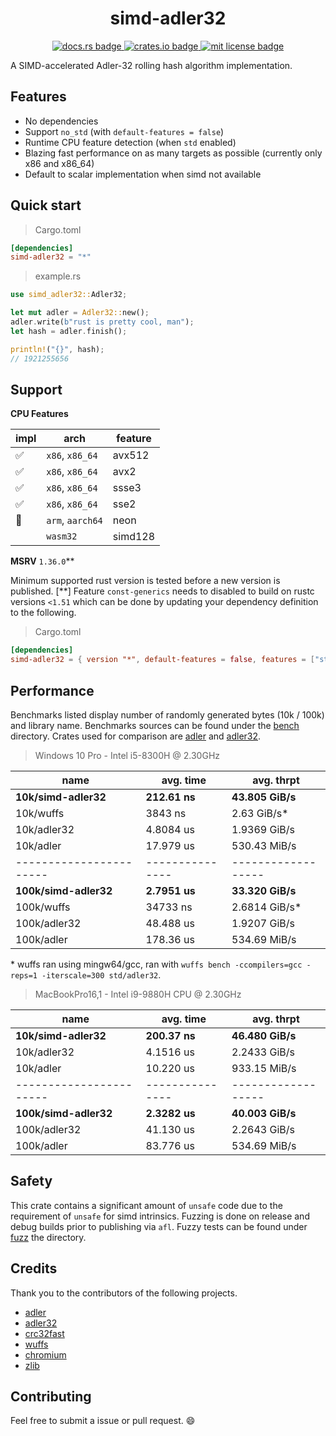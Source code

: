 <h1 align="center">simd-adler32</h1>
<p align="center">
  <a href="https://docs.rs/simd-adler32">
    <img alt="docs.rs badge" src="https://img.shields.io/docsrs/simd-adler32?style=flat-square">
  </a>
  <a href="https://crates.io/crates/simd-adler32">
    <img alt="crates.io badge" src="https://img.shields.io/crates/v/simd-adler32?style=flat-square">
  </a>
  <a href="https://github.com/mcountryman/simd-adler32/blob/main/LICENSE.md">
    <img alt="mit license badge" src="https://img.shields.io/github/license/mcountryman/simd-adler32?style=flat-square">
  </a>
</p>

A SIMD-accelerated Adler-32 rolling hash algorithm implementation.

## Features

- No dependencies
- Support `no_std` (with `default-features = false`)
- Runtime CPU feature detection (when `std` enabled)
- Blazing fast performance on as many targets as possible (currently only x86 and x86_64)
- Default to scalar implementation when simd not available

## Quick start

> Cargo.toml

```toml
[dependencies]
simd-adler32 = "*"
```

> example.rs

```rust
use simd_adler32::Adler32;

let mut adler = Adler32::new();
adler.write(b"rust is pretty cool, man");
let hash = adler.finish();

println!("{}", hash);
// 1921255656
```

## Support

**CPU Features**

| impl | arch             | feature |
| ---- | ---------------- | ------- |
| ✅   | `x86`, `x86_64`  | avx512  |
| ✅   | `x86`, `x86_64`  | avx2    |
| ✅   | `x86`, `x86_64`  | ssse3   |
| ✅   | `x86`, `x86_64`  | sse2    |
| 🚧   | `arm`, `aarch64` | neon    |
|      | `wasm32`         | simd128 |

**MSRV** `1.36.0`\*\*

Minimum supported rust version is tested before a new version is published. [**] Feature
`const-generics` needs to disabled to build on rustc versions `<1.51` which can be done
by updating your dependency definition to the following.

> Cargo.toml

```toml
[dependencies]
simd-adler32 = { version "*", default-features = false, features = ["std"] }
```

## Performance

Benchmarks listed display number of randomly generated bytes (10k / 100k) and library
name. Benchmarks sources can be found under the [bench](/bench) directory. Crates used for
comparison are [adler](https://crates.io/crates/adler) and
[adler32](https://crates.io/crates/adler32).

> Windows 10 Pro - Intel i5-8300H @ 2.30GHz

| name                    | avg. time       | avg. thrpt         |
| ----------------------- | --------------- | ------------------ |
| **10k/simd-adler32**    | **212.61 ns**   | **43.805 GiB/s**   |
| 10k/wuffs               | 3843 ns         | 2.63 GiB/s\*       |
| 10k/adler32             | 4.8084 us       | 1.9369 GiB/s       |
| 10k/adler               | 17.979 us       | 530.43 MiB/s       |
| ----------------------- | --------------- | ------------------ |
| **100k/simd-adler32**   | **2.7951 us**   | **33.320 GiB/s**   |
| 100k/wuffs              | 34733 ns        | 2.6814 GiB/s\*     |
| 100k/adler32            | 48.488 us       | 1.9207 GiB/s       |
| 100k/adler              | 178.36 us       | 534.69 MiB/s       |

\* wuffs ran using mingw64/gcc, ran with `wuffs bench -ccompilers=gcc -reps=1 -iterscale=300 std/adler32`.

> MacBookPro16,1 - Intel i9-9880H CPU @ 2.30GHz

| name                    | avg. time       | avg. thrpt         |
| ----------------------- | --------------- | ------------------ |
| **10k/simd-adler32**    | **200.37 ns**   | **46.480 GiB/s**   |
| 10k/adler32             | 4.1516 us       | 2.2433 GiB/s       |
| 10k/adler               | 10.220 us       | 933.15 MiB/s       |
| ----------------------- | --------------- | ------------------ |
| **100k/simd-adler32**   | **2.3282 us**   | **40.003 GiB/s**   |
| 100k/adler32            | 41.130 us       | 2.2643 GiB/s       |
| 100k/adler              | 83.776 us       | 534.69 MiB/s       |

## Safety

This crate contains a significant amount of `unsafe` code due to the requirement of `unsafe`
for simd intrinsics. Fuzzing is done on release and debug builds prior to publishing via
`afl`. Fuzzy tests can be found under [fuzz](/fuzz) the directory.

## Credits

Thank you to the contributors of the following projects.

- [adler](https://github.com/jonas-schievink/adler)
- [adler32](https://github.com/remram44/adler32-rs)
- [crc32fast](https://github.com/srijs/rust-crc32fast)
- [wuffs](https://github.com/google/wuffs)
- [chromium](https://bugs.chromium.org/p/chromium/issues/detail?id=762564)
- [zlib](https://zlib.net/)

## Contributing

Feel free to submit a issue or pull request. :smile:
